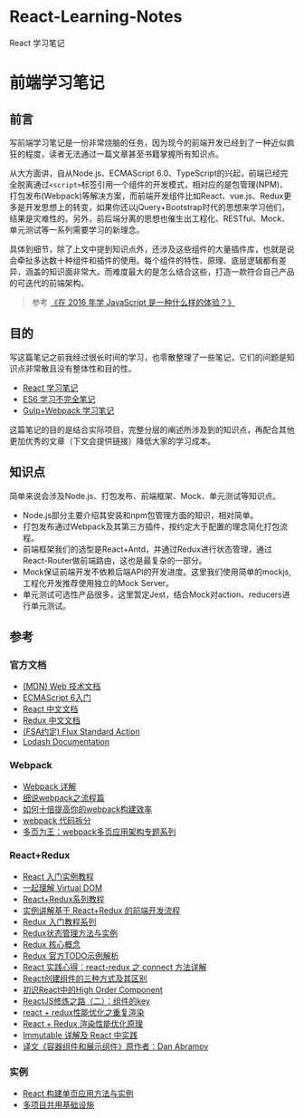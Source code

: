 # React-Learning-Notes
React 学习笔记

# 前端学习笔记

## 前言

写前端学习笔记是一份非常烧脑的任务，因为现今的前端开发已经到了一种近似疯狂的程度，读者无法通过一篇文章甚至书籍掌握所有知识点。

从大方面讲，自从Node.js、ECMAScript 6.0、TypeScript的兴起，前端已经完全脱离通过`<script>`标签引用一个组件的开发模式，相对应的是包管理(NPM)、打包发布(Webpack)等解决方案，而前端开发组件比如React、vue.js、Redux更多是开发思想上的转变，如果你还以jQuery+Bootstrap时代的思想来学习他们，结果是灾难性的。另外，前后端分离的思想也催生出工程化、RESTful、Mock、单元测试等一系列需要学习的新理念。

具体到细节，除了上文中提到知识点外，还涉及这些组件的大量插件库，也就是说会牵扯多达数十种组件和插件的使用。每个组件的特性、原理、底层逻辑都有差异，涵盖的知识面非常大。而难度最大的是怎么结合这些，打造一款符合自己产品的可迭代的前端架构。

> 参考 [《在 2016 年学 JavaScript 是一种什么样的体验？》](https://www.oschina.net/news/77853/how-about-learn-javascript-at-2016)

## 目的

写这篇笔记之前我经过很长时间的学习，也零散整理了一些笔记，它们的问题是知识点非常散且没有整体性和目的性。

- [React 学习笔记](https://github.com/maosong/React-Learning-notes)
- [ES6 学习不完全笔记](https://github.com/maosong/ES6-Learning-notes)
- [Gulp+Webpack 学习笔记](https://github.com/maosong/Gulp-Webpack-Learning-nodes)

这篇笔记的目的是结合实际项目，完整分层的阐述所涉及到的知识点，再配合其他更加优秀的文章（下文会提供链接）降低大家的学习成本。

## 知识点

简单来说会涉及Node.js、打包发布、前端框架、Mock、单元测试等知识点。

- Node.js部分主要介绍其安装和npm包管理方面的知识，相对简单。
- 打包发布通过Webpack及其第三方插件，按约定大于配置的理念简化打包流程。
- 前端框架我们的选型是React+Antd，并通过Redux进行状态管理，通过React-Router做前端路由，这也是最复杂的一部分。
- Mock保证前端开发不依赖后端API的开发进度。这里我们使用简单的mockjs,工程化开发推荐使用独立的Mock Server。
- 单元测试可选性产品很多，这里暂定Jest，结合Mock对action、reducers进行单元测试。

## 参考

### 官方文档

- [(MDN) Web 技术文档](https://developer.mozilla.org/zh-CN/docs/Web)
- [ECMAScript 6入门](http://es6.ruanyifeng.com/)
- [React 中文文档](http://wiki.jikexueyuan.com/project/react/)
- [Redux 中文文档](http://cn.redux.js.org/index.html)
- [(FSA约定) Flux Standard Action](https://github.com/acdlite/flux-standard-action)
- [Lodash Documentation](https://lodash.com/docs/)

### Webpack

- [Webpack 详解](http://www.cnblogs.com/sloong/p/5570774.html)
- [细说webpack之流程篇](http://www.cnblogs.com/yxy99/p/5852987.html)
- [如何十倍提高你的webpack构建效率](http://blog.csdn.net/u011413061/article/details/51872412)
- [webpack 代码拆分](https://segmentfault.com/a/1190000007649417)
- [多页为王：webpack多页应用架构专题系列](http://array_huang.coding.me/webpack-book/)

### React+Redux

- [React 入门实例教程](http://www.ruanyifeng.com/blog/2015/03/react.html)
- [一起理解 Virtual DOM](https://segmentfault.com/a/1190000007694388)
- [React+Redux系列教程](https://github.com/lewis617/react-redux-tutorial)
- [实例讲解基于 React+Redux 的前端开发流程](https://segmentfault.com/a/1190000005356568)
- [Redux 入门教程系列](http://www.ruanyifeng.com/blog/2016/09/redux_tutorial_part_one_basic_usages.html)
- [Redux状态管理方法与实例](http://www.cnblogs.com/luozhihao/p/5660496.html)
- [Redux 核心概念](http://www.jianshu.com/p/3334467e4b32)
- [Redux 官方TODO示例解析](https://zhuanlan.zhihu.com/p/22022941)
- [React 实践心得：react-redux 之 connect 方法详解](http://www.tuicool.com/articles/MrmYN36)
- [React创建组件的三种方式及其区别](http://www.cnblogs.com/wonyun/p/5930333.html)
- [初识React中的High Order Component](https://leozdgao.me/chushi-hoc/)
- [ReactJS修炼之路（二）：组件的key](http://blog.csdn.net/code_for_free/article/details/50514259)
- [react + redux性能优化之重复渲染](http://www.jianshu.com/p/b9b311f04707)
- [React + Redux 渲染性能优化原理](http://mt.sohu.com/20161003/n469574178.shtml)
- [Immutable 详解及 React 中实践](http://www.cnblogs.com/qiangxia/p/5522143.html)
- [译文《容器组件和展示组件》原作者：Dan Abramov](http://www.jianshu.com/p/6fa2b21f5df3)


### 实例

- [React 构建单页应用方法与实例](https://segmentfault.com/a/1190000005703694)
- [多项目共用基础设施](https://segmentfault.com/a/1190000007301770)


